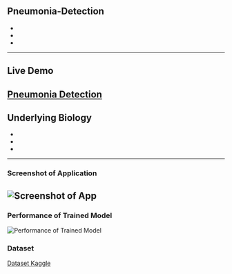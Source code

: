 ## Pneumonia-Detection
-
-
-
---
## Live Demo
[Pneumonia Detection](https://reliance-fyp.github.io/Pneumonia-Detection/)
---

## Underlying Biology
-
-
-
---
### Screenshot of Application
![Screenshot of App](https://raw.githubusercontent.com/Reliance-FYP/Diabetes-Detection/main/Diabetes%20Detection%20App.png)
---

### Performance of Trained Model
![Performance of Trained Model](https://raw.githubusercontent.com/Reliance-FYP/Diabetes-Detection/main/Performance%20diabetes.png)

### Dataset
[Dataset Kaggle](https://www.kaggle.com/amanneo/diabetic-retinopathy-resized-arranged)

